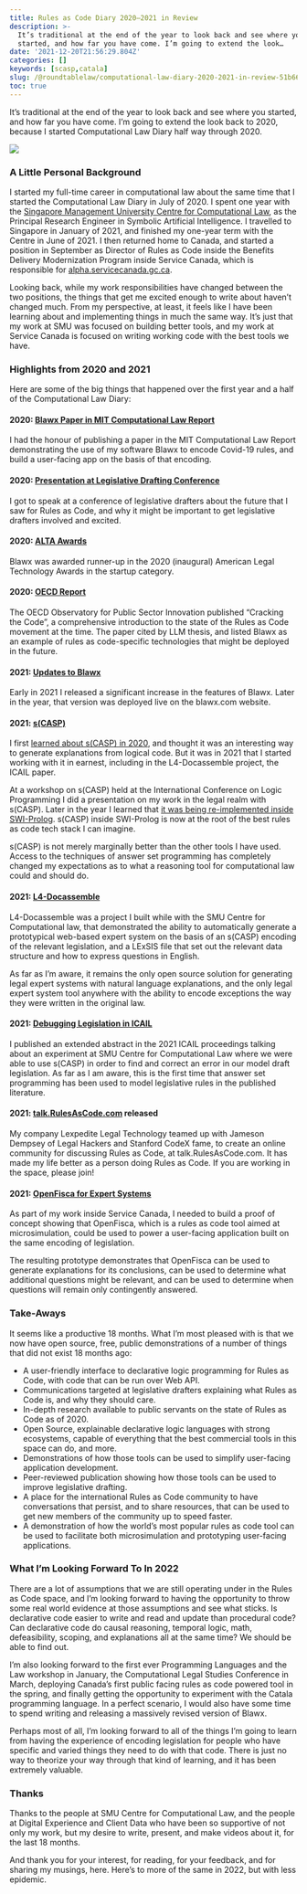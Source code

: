 ```yaml
---
title: Rules as Code Diary 2020–2021 in Review
description: >-
  It’s traditional at the end of the year to look back and see where you
  started, and how far you have come. I’m going to extend the look…
date: '2021-12-20T21:56:29.804Z'
categories: []
keywords: [scasp,catala]
slug: /@roundtablelaw/computational-law-diary-2020-2021-in-review-51b66f3253b4
toc: true
---
```


It’s traditional at the end of the year to look back and see where you started, and how far you have come. I’m going to extend the look back to 2020, because I started Computational Law Diary half way through 2020.

![](/1__kFH3QTivoKDtihgGFXX8FA.png)

### A Little Personal Background

I started my full-time career in computational law about the same time that I started the Computational Law Diary in July of 2020. I spent one year with the [Singapore Management University Centre for Computational Law](https://cclaw.smu.edu.sg/), as the Principal Research Engineer in Symbolic Artificial Intelligence. I travelled to Singapore in January of 2021, and finished my one-year term with the Centre in June of 2021. I then returned home to Canada, and started a position in September as Director of Rules as Code inside the Benefits Delivery Modernization Program inside Service Canada, which is responsible for [alpha.servicecanada.gc.ca](https://alpha.servicecanada.gc.ca).

Looking back, while my work responsibilities have changed between the two positions, the things that get me excited enough to write about haven’t changed much. From my perspective, at least, it feels like I have been learning about and implementing things in much the same way. It’s just that my work at SMU was focused on building better tools, and my work at Service Canada is focused on writing working code with the best tools we have.

### Highlights from 2020 and 2021

Here are some of the big things that happened over the first year and a half of the Computational Law Diary:

#### 2020: [Blawx Paper in MIT Computational Law Report](/post/roundtablelaw/computational-law-diary-responding-to-mas-writing-in-sign-7f6972cd977c)

I had the honour of publishing a paper in the MIT Computational Law Report demonstrating the use of my software Blawx to encode Covid-19 rules, and build a user-facing app on the basis of that encoding.

#### 2020: [Presentation at Legislative Drafting Conference](/post/roundtablelaw/computational-law-diary-drooling-over-rules-as-code-52aa0470b792)

I got to speak at a conference of legislative drafters about the future that I saw for Rules as Code, and why it might be important to get legislative drafters involved and excited.

#### 2020: [ALTA Awards](/post/roundtablelaw/computational-law-diary-blawx-runner-up-at-atla-and-visual-interfaces-rock-904809dfbd26)

Blawx was awarded runner-up in the 2020 (inaugural) American Legal Technology Awards in the startup category.

#### 2020: [OECD Report](https://www.oecd-ilibrary.org/governance/cracking-the-code_3afe6ba5-en)

The OECD Observatory for Public Sector Innovation published “Cracking the Code”, a comprehensive introduction to the state of the Rules as Code movement at the time. The paper cited by LLM thesis, and listed Blawx as an example of rules as code-specific technologies that might be deployed in the future.

#### 2021: [Updates to Blawx](/post/roundtablelaw/blawx-dev-notes-ca2bdf03cf3b)

Early in 2021 I released a significant increase in the features of Blawx. Later in the year, that version was deployed live on the blawx.com website.

#### 2021: [s(CASP)](/post/roundtablelaw/s-casp-as-a-rules-as-code-tool-97ec3435975c)

I first [learned about s(CASP) in 2020](/post/roundtablelaw/computational-law-diary-explainable-legal-ai-in-s-casp-19da0a5d956), and thought it was an interesting way to generate explanations from logical code. But it was in 2021 that I started working with it in earnest, including in the L4-Docassemble project, the ICAIL paper.

At a workshop on s(CASP) held at the International Conference on Logic Programming I did a presentation on my work in the legal realm with s(CASP). Later in the year I learned that [it was being re-implemented inside SWI-Prolog](/post/roundtablelaw/s-casp-swi-prolog-ccf8e53c951a). s(CASP) inside SWI-Prolog is now at the root of the best rules as code tech stack I can imagine.

s(CASP) is not merely marginally better than the other tools I have used. Access to the techniques of answer set programming has completely changed my expectations as to what a reasoning tool for computational law could and should do.

#### 2021: [L4-Docassemble](/post/roundtablelaw/introducing-l4-docassemble-69ce4b1fb1e7)

L4-Docassemble was a project I built while with the SMU Centre for Computational law, that demonstrated the ability to automatically generate a prototypical web-based expert system on the basis of an s(CASP) encoding of the relevant legislation, and a LExSIS file that set out the relevant data structure and how to express questions in English.

As far as I’m aware, it remains the only open source solution for generating legal expert systems with natural language explanations, and the only legal expert system tool anywhere with the ability to encode exceptions the way they were written in the original law.

#### 2021: [Debugging Legislation in ICAIL](/post/roundtablelaw/rules-as-code-extended-abstract-to-appear-in-icail-21-proceedings-7fc5dedbf8b8)

I published an extended abstract in the 2021 ICAIL proceedings talking about an experiment at SMU Centre for Computational Law where we were able to use s(CASP) in order to find and correct an error in our model draft legislation. As far as I am aware, this is the first time that answer set programming has been used to model legislative rules in the published literature.

#### 2021: [talk.RulesAsCode.com](https://talk.rulesascode.com) released

My company Lexpedite Legal Technology teamed up with Jameson Dempsey of Legal Hackers and Stanford CodeX fame, to create an online community for discussing Rules as Code, at talk.RulesAsCode.com. It has made my life better as a person doing Rules as Code. If you are working in the space, please join!

#### 2021: [OpenFisca for Expert Systems](/post/roundtablelaw/explainable-openfisca-4c718d0fdc58)

As part of my work inside Service Canada, I needed to build a proof of concept showing that OpenFisca, which is a rules as code tool aimed at microsimulation, could be used to power a user-facing application built on the same encoding of legislation.

The resulting prototype demonstrates that OpenFisca can be used to generate explanations for its conclusions, can be used to determine what additional questions might be relevant, and can be used to determine when questions will remain only contingently answered.

### Take-Aways

It seems like a productive 18 months. What I’m most pleased with is that we now have open source, free, public demonstrations of a number of things that did not exist 18 months ago:

*   A user-friendly interface to declarative logic programming for Rules as Code, with code that can be run over Web API.
*   Communications targeted at legislative drafters explaining what Rules as Code is, and why they should care.
*   In-depth research available to public servants on the state of Rules as Code as of 2020.
*   Open Source, explainable declarative logic languages with strong ecosystems, capable of everything that the best commercial tools in this space can do, and more.
*   Demonstrations of how those tools can be used to simplify user-facing application development.
*   Peer-reviewed publication showing how those tools can be used to improve legislative drafting.
*   A place for the international Rules as Code community to have conversations that persist, and to share resources, that can be used to get new members of the community up to speed faster.
*   A demonstration of how the world’s most popular rules as code tool can be used to facilitate both microsimulation and prototyping user-facing applications.

### What I’m Looking Forward To In 2022

There are a lot of assumptions that we are still operating under in the Rules as Code space, and I’m looking forward to having the opportunity to throw some real world evidence at those assumptions and see what sticks. Is declarative code easier to write and read and update than procedural code? Can declarative code do causal reasoning, temporal logic, math, defeasibility, scoping, and explanations all at the same time? We should be able to find out.

I’m also looking forward to the first ever Programming Languages and the Law workshop in January, the Computational Legal Studies Conference in March, deploying Canada’s first public facing rules as code powered tool in the spring, and finally getting the opportunity to experiment with the Catala programming language. In a perfect scenario, I would also have some time to spend writing and releasing a massively revised version of Blawx.

Perhaps most of all, I’m looking forward to all of the things I’m going to learn from having the experience of encoding legislation for people who have specific and varied things they need to do with that code. There is just no way to theorize your way through that kind of learning, and it has been extremely valuable.

### Thanks

Thanks to the people at SMU Centre for Computational Law, and the people at Digital Experience and Client Data who have been so supportive of not only my work, but my desire to write, present, and make videos about it, for the last 18 months.

And thank you for your interest, for reading, for your feedback, and for sharing my musings, here. Here’s to more of the same in 2022, but with less epidemic.